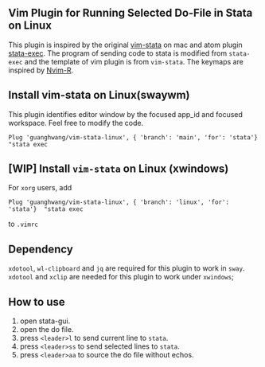 ## Vim Plugin for Running Selected Do-File in Stata on Linux
This plugin is inspired by the original [vim-stata](https://github.com/zizhongyan/vim-stata) on mac and atom plugin [stata-exec](https://github.com/kylebarron/stata-exec). The program of sending code to stata is modified from `stata-exec` and the template of vim plugin is from `vim-stata`. The keymaps are inspired by [Nvim-R](https://github.com/jalvesaq/Nvim-R).

## Install vim-stata on Linux(swaywm)
This plugin identifies editor window by the focused app_id and focused workspace. Feel free to modify the code.

```
Plug 'guanghwang/vim-stata-linux', { 'branch': 'main', 'for': 'stata'}  "stata exec
```


## [WIP] Install `vim-stata` on Linux (xwindows)
For `xorg` users, add

```
Plug 'guanghwang/vim-stata-linux', { 'branch': 'linux', 'for': 'stata'}  "stata exec
```

to `.vimrc`

## Dependency
`xdotool`, `wl-clipboard` and `jq` are required for this plugin to work in `sway`. `xdotool` and `xclip` are needed for this plugin to work under `xwindows`;

## How to use
1. open stata-gui.
2. open the do file.
3. press `<leader>l` to send current line to `stata`.
4. press `<leader>ss` to send selected lines to `stata`.
5. press `<leader>aa` to source the do file without echos.
